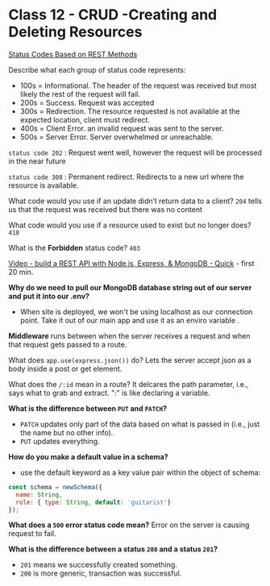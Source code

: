 # Class 12 - CRUD -Creating and Deleting Resources

[Status Codes Based on REST Methods](https://www.moesif.com/blog/technical/api-design/Which-HTTP-Status-Code-To-Use-For-Every-CRUD-App/)

Describe what each group of status code represents:

- 100s = Informational. The header of the request was received but most likely the rest of the request will fail.
- 200s = Success. Request was accepted
- 300s = Redirection. The resource requested is not available at the expected location, client must redirect.
- 400s = Client Error. an invalid request was sent to the server.
- 500s = Server Error. Server overwhelmed or unreachable.

`status code 202` : Request went well, however the request will be processed in the near future

`status code 308` : Permanent redirect. Redirects to a new url where the resource is available.

What code would you use if an update didn’t return data to a client? `204` tells us that the request was received but there was no content

What code would you use if a resource used to exist but no longer does? `410`

What is the **Forbidden** status code? `403`

[Video - build a REST API with Node.js, Express, & MongoDB - Quick](https://www.youtube.com/channel/UCFbNIlppjAuEX4znoulh0Cw) - first 20 min.

**Why do we need to pull our MongoDB database string out of our server and put it into our .env?** 

- When site is deployed, we won't be using localhost as our connection point. Take it out of our main app and use it as an enviro variable .

**Middleware** runs between when the server receives a request and when that request gets passed to a route.

What does `app.use(express.json())` do? Lets the server accept json as a body inside a post or get element.

What does the `/:id` mean in a route? It delcares the path parameter, i.e., says what to grab and extract. ":" is like declaring a variable.

**What is the difference between `PUT` and `PATCH`?**

- `PATCH` updates only part of the data based on what is passed in (i.e., just the name but no other info).
- `PUT` updates everything.

**How do you make a default value in a schema?**

- use the default keyword as a key value pair within the object of schema:

```js
const schema = newSchema({
  name: String,
  role: { type: String, default: 'guitarist'}
});
```

**What does a `500` error status code mean?** Error on the server is causing request to fail.

**What is the difference between a status `200` and a status `201`?**

- `201` means we successfully created something.
- `200` is more generic, transaction was successful.